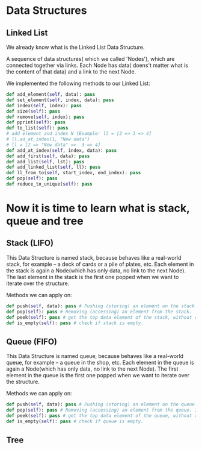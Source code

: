 # Data Structures

## Linked List

We already know what is the Linked List Data Structure.

A sequence of data structures( which we called 'Nodes'), which are connected together via links. Each Node has data( doens't matter what is
the content of that data) and a link to the next Node.

We implemented the following methods to our Linked List:

```python
def add_element(self, data): pass
def set_element(self, index, data): pass
def index(self, index): pass
def size(self): pass
def remove(self, index): pass
def pprint(self): pass
def to_list(self): pass
# add element and index N (Example: ll = [2 => 3 => 4]
# ll.ad_at_index(1, "New data")
# ll = [2 => "New data" =>  3 => 4]
def add_at_index(self, index, data): pass
def add_first(self, data): pass
def add_list(self, lst): pass
def add_linked_list(self, ll): pass
def ll_from_to(self, start_index, end_index): pass
def pop(self): pass
def reduce_to_unique(self): pass
```

# Now it is time to learn what is stack, queue and tree

## Stack (LIFO)

This Data Structure is named stack, because behaves like a real-world stack, for example – a deck of cards or a pile of plates, etc. Each element in the stack is again a Node(which has only data, no link to the next Node). The last element in the stack is the first one popped when we want to iterate over the structure.

Methods we can apply on:

```python
def push(self, data): pass # Pushing (storing) an element on the stack. In Python we can use stack.append(element)
def pop(self): pass # Removing (accessing) an element from the stack.
def peek(self): pass # get the top data element of the stack, without removing it.
def is_empty(self): pass # check if stack is empty.
```

## Queue (FIFO)

This Data Structure is named queue, because behaves like a real-world queue, for example – a queue in the shop, etc. Each element in the queue is again a Node(which has only data, no link to the next Node). The first element in the queue is the first one popped when we want to iterate over the structure.

Methods we can apply on:

```python
def push(self, data): pass # Pushing (storing) an element on the queue. Append!
def pop(self): pass # Removing (accessing) an element from the queue. In Python - queue.popleft() !
def peek(self): pass # get the top data element of the queue, without removing it.
def is_empty(self): pass # check if queue is empty.
```
## Tree
